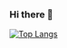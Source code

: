 ### Hi there 👋

[![Top Langs](github-readme-stats-htzut5o49-jtolentino1.vercel.app/api/top-langs/?username=jtolentino1)](https://github.com/jtolentino1/github-readme-stats)

